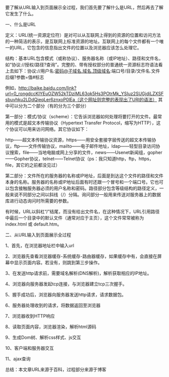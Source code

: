 要了解从URL输入到页面展示全过程，我们首先要了解什么是URL，然后再去了解它发生了什么。

一、什么是URL

定义：URL(统一资源定位符）是对可以从互联网上得到的资源的位置和访问方法的一种简洁的表示，是互联网上标准资源的地址。互联网上的每个文件都有一个唯一的URL，它包含的信息指出文件的位置以及浏览器应该怎么处理它。

结构：基本URL包含模式（或称协议）、服务器名称（或IP地址）、路径和文件名，如“协议://授权/路径?查询”。完整的、带有授权部分的普通统一资源标志符语法看上去如下：协议://用户名:密码@子域名.域名.顶级域名:端口号/目录/文件名.文件后缀?参数=值#标志

例如，http://baike.baidu.com/link?url=0_rongdccKIYEuOZW52kTDziML63ok5Hs3POtrMk_YSIuz2SUGjdiLZXSFsbuvhku2LDdQieqLer6znxoP0lEa（这个网址则完整的表现出了URl的语法）
其中可以分为二个部分（有的分为三个部分）

第一部分：模式/协议（scheme）：它告诉浏览器如何处理将要打开的文件。最常用的模式是超文本传输协议（Hypertext Transfer Protocol，缩写为HTTP），这个协议可以用来访问网络。其它协议如下：

http——超文本传输协议资源，https——用安全套接字层传送的超文本传输协议，ftp——文件传输协议，mailto——电子邮件地址，ldap——轻型目录访问协议搜索，file——当地电脑或网上分享的文件，news——Usenet新闻组，gopher——Gopher协议，telnet——Telnet协议（ps：我只知道http，ftp，https，file，其它的之前都没见过）

第二部分：文件所在的服务器的名称或IP地址，后面是到达这个文件的路径和文件本身的名称。服务器的名称或IP地址后面有时还跟一个冒号和一个端口号。它也可以包含接触服务器必须的用户名称和密码。路径部分包含等级结构的路径定义，一般来说不同部分之间以斜线（/）分隔。询问部分一般用来传送对服务器上的数据库进行动态询问时所需要的参数。

有时候，URL以斜杠“/”结尾，而没有给出文件名，在这种情况下，URL引用路径中最后一个目录中的默认文件（通常对应于主页），这个文件常常被称为 index.html 或 default.htm。

二、从URL输入到页面展示全过程

1、首先，在浏览器地址栏中输入url

2、浏览器先查看浏览器缓存-系统缓存-路由器缓存，如果缓存中有，会直接在屏幕中显示页面内容。若没有，则跳到第三步操作。

3、在发送http请求前，需要域名解析(DNS解析)，解析获取相应的IP地址。

4、浏览器向服务器发起tcp连接，与浏览器建立tcp三次握手。

5、握手成功后，浏览器向服务器发送http请求，请求数据包。

6、服务器处理收到的请求，将数据返回至浏览器

7、浏览器收到HTTP响应

8、读取页面内容，浏览器渲染，解析html源码

9、生成Dom树、解析css样式、js交互

10、客户端和服务器交互

11、ajax查询

总结：本文章URL来源于百科，过程部分来源于博客

